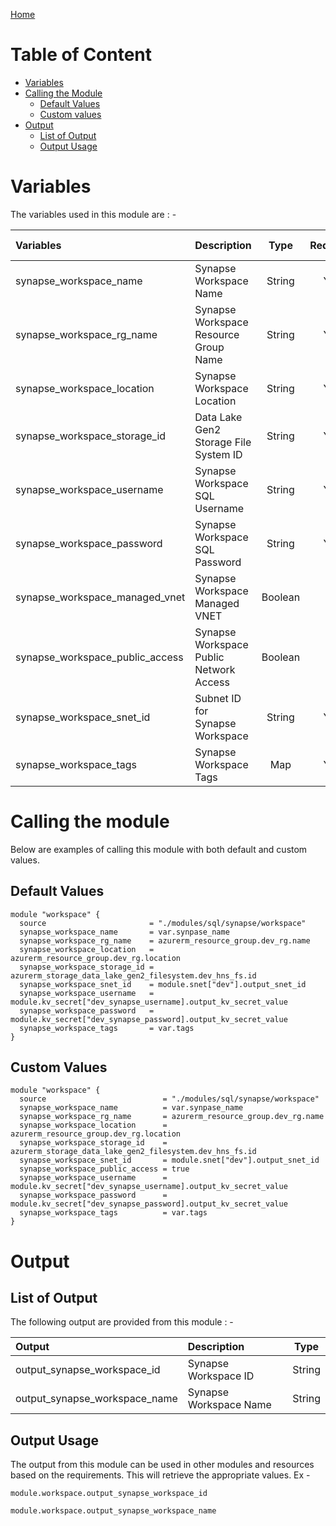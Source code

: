 [Home](../../../../README.md)

# Table of Content

- [Variables](#variables)
- [Calling the Module](#calling-the-module)
    - [Default Values](#default-values)
    - [Custom values](#custom-values)
- [Output](#output)
    - [List of Output](#list-of-output)
    - [Output Usage](#output-usage)

# Variables

The variables used in this module are : -

| Variables | Description | Type | Required | Default Values |
|:----------|:------------|:----:|:--------:|:--------------:|
| synapse_workspace_name | Synapse Workspace Name | String | Yes | NA |
| synapse_workspace_rg_name | Synapse Workspace Resource Group Name | String | Yes | NA |
| synapse_workspace_location | Synapse Workspace Location | String | Yes | NA |
| synapse_workspace_storage_id | Data Lake Gen2 Storage File System ID | String | Yes | NA |
| synapse_workspace_username | Synapse Workspace SQL Username | String | Yes | NA |
| synapse_workspace_password | Synapse Workspace SQL Password | String | Yes | NA |
| synapse_workspace_managed_vnet | Synapse Workspace Managed VNET | Boolean | No | **true** |
| synapse_workspace_public_access | Synapse Workspace Public Network Access | Boolean | No | **false** |
| synapse_workspace_snet_id | Subnet ID for Synapse Workspace | String | Yes | NA |
| synapse_workspace_tags | Synapse Workspace Tags | Map | Yes | NA |

# Calling the module

Below are examples of calling this module with both default and custom values.

## Default Values

```
module "workspace" {
  source                       = "./modules/sql/synapse/workspace"
  synapse_workspace_name       = var.synpase_name
  synapse_workspace_rg_name    = azurerm_resource_group.dev_rg.name
  synapse_workspace_location   = azurerm_resource_group.dev_rg.location
  synapse_workspace_storage_id = azurerm_storage_data_lake_gen2_filesystem.dev_hns_fs.id
  synapse_workspace_snet_id    = module.snet["dev"].output_snet_id
  synapse_workspace_username   = module.kv_secret["dev_synapse_username].output_kv_secret_value
  synapse_workspace_password   = module.kv_secret["dev_synapse_password].output_kv_secret_value
  synapse_workspace_tags       = var.tags
}
```

## Custom Values

```
module "workspace" {
  source                          = "./modules/sql/synapse/workspace"
  synapse_workspace_name          = var.synpase_name
  synapse_workspace_rg_name       = azurerm_resource_group.dev_rg.name
  synapse_workspace_location      = azurerm_resource_group.dev_rg.location
  synapse_workspace_storage_id    = azurerm_storage_data_lake_gen2_filesystem.dev_hns_fs.id
  synapse_workspace_snet_id       = module.snet["dev"].output_snet_id
  synapse_workspace_public_access = true
  synapse_workspace_username      = module.kv_secret["dev_synapse_username].output_kv_secret_value
  synapse_workspace_password      = module.kv_secret["dev_synapse_password].output_kv_secret_value
  synapse_workspace_tags          = var.tags
}
```

# Output

## List of Output
The following output are provided from this module : -

| Output | Description | Type |
|:------ |:------------|:----:|
| output_synapse_workspace_id | Synapse Workspace ID | String |
| output_synapse_workspace_name | Synapse Workspace Name | String |

## Output Usage

The output from this module can be used in other modules and resources based on the requirements. This will retrieve the appropriate values. Ex -

```
module.workspace.output_synapse_workspace_id
```

```
module.workspace.output_synapse_workspace_name
```
